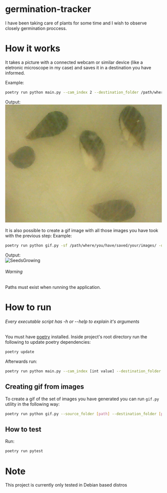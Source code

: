 # germination-tracker
I have been taking care of plants for some time and I wish to observe closely germination proccess.

# How it works
It takes a picture with a connected webcam or similar device (like a eletronic microscope in my case) and saves it in a destination you have informed.

Example:
```sh
poetry run python main.py --cam_index 2 --destination_folder /path/where/you/want/to/save/the/image/ --filename sample
```
Output:\
![Seeds](https://github.com/FernnandoSussmann/germination-tracker/blob/main/samples/sample_2023-04-26%2011:35:55.568844.png?raw=true)

It is also possible to create a gif image with all those images you have took with the previous step:
Example:
```sh
poetry run python gif.py -sf /path/where/you/have/saved/your/images/ -df /path/where/you/want/to/save/gif/image/ -fn sample -imf png
```

Output:\
![SeedsGrowing](https://github.com/FernnandoSussmann/germination-tracker/blob/creating_gif_from_images/samples/sample.gif?raw=true)

###### Warning
Paths must exist when running the application.

# How to run
###### Every executable script has -h or --help to explain it's arguments 
You must have [poetry](https://python-poetry.org/) installed. Inside project's root directory run the following to update poetry dependencies:
```sh
poetry update
```
Afterwards run:
```sh
poetry run python main.py --cam_index [int value] --destination_folder [path] --filename [string]
```

## Creating gif from images
To create a gif of the set of images you have generated you can run `gif.py` utility in the following way:
```sh
poetry run python gif.py --source_folder [path] --destination_folder [path] --filename [str value] --images_format [str value] --duration [int value (optional)] --loops [int value (optional)]
```


## How to test
Run:
```sh
poetry run pytest
```

# Note
This project is currently only tested in Debian based distros
